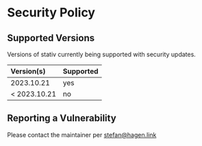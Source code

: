 # Security Policy

## Supported Versions

Versions of stativ currently being supported with security updates.

| Version(s)   | Supported |
|:-------------|:----------|
| 2023.10.21   | yes       |
| < 2023.10.21 | no        |

## Reporting a Vulnerability

Please contact the maintainer per stefan@hagen.link
